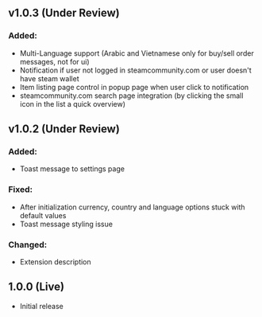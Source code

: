 ## v1.0.3 (Under Review)

### Added:

- Multi-Language support (Arabic and Vietnamese only for buy/sell order messages, not for ui)
- Notification if user not logged in steamcommunity.com or user doesn't have steam wallet
- Item listing page control in popup page when user click to notification
- steamcommunity.com search page integration (by clicking the small icon in the list a quick overview)

## v1.0.2 (Under Review)

### Added:

- Toast message to settings page

### Fixed:

- After initialization currency, country and language options stuck with default values
- Toast message styling issue

### Changed:

- Extension description

## 1.0.0 (Live)

- Initial release
